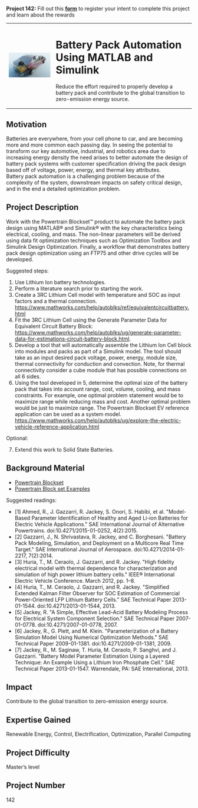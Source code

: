 **Project 142:** Fill out this <strong>[form](https://forms.office.com/Pages/ResponsePage.aspx?id=ETrdmUhDaESb3eUHKx3B5lOTzSa_A6lPqq2LJKzvpM5UMTBZRkc4UTRETjFERVRDWllQRE40OUFSQS4u)</strong> to  register your intent to complete this project and learn about the rewards

<table>
<td><img src="/images/battery.jpg"  width=400 /></td>
<td><p><h1>Battery Pack Automation Using MATLAB and Simulink</h1></p>
<p>Reduce the effort required to properly develop a battery pack and contribute to the global transition to zero-emission energy source.</p>
</table>

## Motivation

Batteries are everywhere, from your cell phone to car, and are becoming more and more common each passing day.
In seeing the potential to transform our key automotive, industrial, and robotics area due to increasing energy density the need arises to better automate the design of battery pack systems with customer specification driving the pack design based off of voltage, power, energy, and thermal key attributes.  
Battery pack automation is a challenging problem because of the complexity of the system, downstream impacts on safety critical design, and in the end a detailed optimization problem.


## Project Description

Work with the Powertrain Blockset™ product to automate the battery pack design using MATLAB® and Simulink® with the key characteristics being electrical, cooling, and mass.
The non-linear parameters will be derived using data fit optimization techniques such as Optimization Toolbox and Simulink Design Optimization.
Finally, a workflow that demonstrates battery pack design optimization using an FTP75 and other drive cycles will be developed.

Suggested steps:
1.	Use Lithium Ion battery technologies.  
2. Perform a literature search prior to starting the work.  
3.	Create a 3RC Lithium Cell model with temperature and SOC as input factors and a thermal connection.  https://www.mathworks.com/help/autoblks/ref/equivalentcircuitbattery.html
4.	Fit the 3RC Lithium Cell using the Generate Parameter Data for Equivalent Circuit Battery Block: https://www.mathworks.com/help/autoblks/ug/generate-parameter-data-for-estimations-circuit-battery-block.html.
5.	Develop a tool that will automatically assemble the Lithium Ion Cell block into modules and packs as part of a Simulink model.  The tool should take as an input desired pack voltage, power, energy, module size, thermal connectivity for conduction and convection.  Note, for thermal connectivity consider a cube module that has possible connections on all 6 sides.
6.	Using the tool developed in 5, determine the optimal size of the battery pack that takes into account range, cost, volume, cooling, and mass constraints.  For example, one optimal problem statement would be to maximize range while reducing mass and cost.  Another optimal problem would be just to maximize range.  The Powertrain Blockset EV reference application can be used as a system model.  https://www.mathworks.com/help/autoblks/ug/explore-the-electric-vehicle-reference-application.html

Optional:

7.	Extend this work to Solid State Batteries.


## Background Material

- [Powertrain Blockset](https://www.mathworks.com/products/powertrain.html#tradeoff)
- [Powertrain Block set Examples](https://www.mathworks.com/help/autoblks/examples.html?s_tid=CRUX_topnav)
 
Suggested readings:

- [1] Ahmed, R., J. Gazzarri, R. Jackey, S. Onori, S. Habibi, et al. "Model-Based Parameter Identification of Healthy and Aged Li-ion Batteries for Electric Vehicle Applications." SAE International Journal of Alternative Powertrains. doi:10.4271/2015-01-0252, 4(2):2015.
- [2] Gazzarri, J., N. Shrivastava, R. Jackey, and C. Borghesani. "Battery Pack Modeling, Simulation, and Deployment on a Multicore Real Time Target." SAE International Journal of Aerospace. doi:10.4271/2014-01-2217, 7(2):2014.
- [3] Huria, T., M. Ceraolo, J. Gazzarri, and R. Jackey. "High fidelity electrical model with thermal dependence for characterization and simulation of high power lithium battery cells." IEEE® International Electric Vehicle Conference. March 2012, pp. 1–8.
- [4] Huria, T., M. Ceraolo, J. Gazzarri, and R. Jackey. "Simplified Extended Kalman Filter Observer for SOC Estimation of Commercial Power-Oriented LFP Lithium Battery Cells." SAE Technical Paper 2013-01-1544. doi:10.4271/2013-01-1544, 2013.
- [5] Jackey, R. "A Simple, Effective Lead-Acid Battery Modeling Process for Electrical System Component Selection." SAE Technical Paper 2007-01-0778. doi:10.4271/2007-01-0778, 2007.
- [6] Jackey, R., G. Plett, and M. Klein. "Parameterization of a Battery Simulation Model Using Numerical Optimization Methods." SAE Technical Paper 2009-01-1381. doi:10.4271/2009-01-1381, 2009.
- [7] Jackey, R., M. Saginaw, T. Huria, M. Ceraolo, P. Sanghvi, and J. Gazzarri. "Battery Model Parameter Estimation Using a Layered Technique: An Example Using a Lithium Iron Phosphate Cell." SAE Technical Paper 2013-01-1547. Warrendale, PA: SAE International, 2013.  

## Impact

Contribute to the global transition to zero-emission energy source.

## Expertise Gained

Renewable Energy, Control, Electrification, Optimization, Parallel Computing

## Project Difficulty

Master’s level

## Project Number

142

